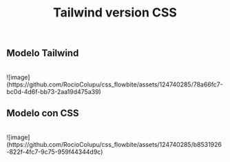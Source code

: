 <h1 align="center"> Tailwind version CSS </h1> <br>
<h2> Modelo Tailwind </h2> <br>
![image](https://github.com/RocioColupu/css_flowbite/assets/124740285/78a66fc7-bc0d-4d6f-bb73-2aa19d475a39) <br>
<h2> Modelo con CSS </h2> <br>
![image](https://github.com/RocioColupu/css_flowbite/assets/124740285/b8531926-822f-4fc7-9c75-959f44344d9c)


